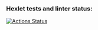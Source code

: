 ### Hexlet tests and linter status:
[![Actions Status](https://github.com/makximov/php-project-lvl1/workflows/hexlet-check/badge.svg)](https://github.com/makximov/php-project-lvl1/actions)